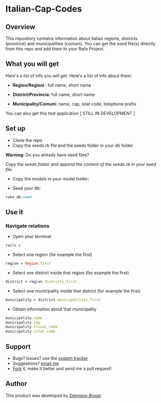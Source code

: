 # Italian-Cap-Codes
 
## Overview
This repository contains information about italian regions, districts (province) and municipalities (comuni).
You can get the seed file(s) directly from this repo and add them to your Rails Project.

## What you will get
Here's a list of info you will get:
Here's a list of info about them:

- **Region/Regioni** : full name, short name

- **District/Provincia:** full name, short name

- **Municipality/Comuni:** name, cap, istat code, telephone prefix

You can also get this test application [ STILL IN DEVELOPMENT ]

## Set up
- Clone the repo
- Copy the seeds.rb file and the seeds folder in your db folder

**Warning:** Do you already have seed files? 

*Copy the seeds folder and append the content of the seeds.rb in your seed file.*

- Copy the models in your model folder:

- Seed your db:

```Ruby
rake db:seed
```

## Use it

### Navigate relations

- Open your terminal
```Ruby
rails c
```
- Select one region (for example the first)
```Ruby
region = Region.first
```
- Select one district inside that region (for example the first)
```Ruby
district = region.districts.first
```
- Select one municipality inside that district (for example the first)
```Ruby
municipality = district.municipalities.first
```
- Obtain information about that municipality
```Ruby
municipality.name
municipality.cap
municipality.fiscal_code
municipality.istat_code
```

## Support

- Bugs? Issues? use the [system tracker](https://github.com/dbraga/italian-cap-codes/issues) 
- Suggestions? [email me](mailto:damiano.braga@gmail.com)
- [Fork](https://github.com/dbraga/italian-cap-codes/fork) it, make it better and send me a pull request!
 
## Author
 
This product was developed by [*Damiano Braga*](https://github.com/dbraga).
